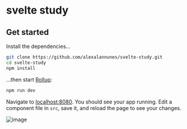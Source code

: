 
# svelte study

## Get started

Install the dependencies...

```bash
git clone https://github.com/alexalannunes/svelte-study.git
cd svelte-study
npm install
```

...then start [Rollup](https://rollupjs.org):

```bash
npm run dev
```

Navigate to [localhost:8080](http://localhost:8080). You should see your app running. Edit a component file in `src`, save it, and reload the page to see your changes.

![image](https://github.com/user-attachments/assets/0e8927fa-8680-44b0-80ce-0e477106602c)
